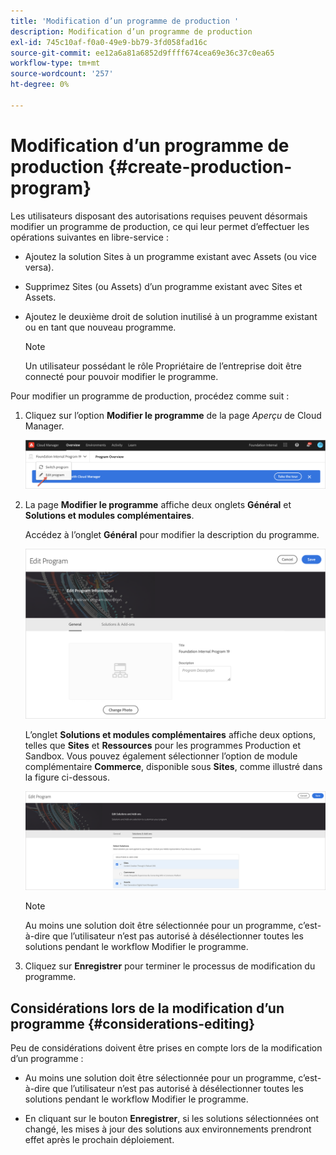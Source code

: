 ```yaml
---
title: 'Modification d’un programme de production '
description: Modification d’un programme de production
exl-id: 745c10af-f0a0-49e9-bb79-3fd058fad16c
source-git-commit: ee12a6a81a6852d9ffff674cea69e36c37c0ea65
workflow-type: tm+mt
source-wordcount: '257'
ht-degree: 0%

---
```


# Modification d’un programme de production {#create-production-program}

Les utilisateurs disposant des autorisations requises peuvent désormais modifier un programme de production, ce qui leur permet d’effectuer les opérations suivantes en libre-service :

* Ajoutez la solution Sites à un programme existant avec Assets (ou vice versa).
* Supprimez Sites (ou Assets) d’un programme existant avec Sites et Assets.
* Ajoutez le deuxième droit de solution inutilisé à un programme existant ou en tant que nouveau programme.

   >[!NOTE]
   >Un utilisateur possédant le rôle Propriétaire de l’entreprise doit être connecté pour pouvoir modifier le programme.

Pour modifier un programme de production, procédez comme suit :

1. Cliquez sur l’option **Modifier le programme** de la page *Aperçu* de Cloud Manager.

   ![](assets/edit-program-overview.png)

1. La page **Modifier le programme** affiche deux onglets **Général** et **Solutions et modules complémentaires**.

   Accédez à l’onglet **Général** pour modifier la description du programme.

   ![](assets/edit-program-general.png)

   L’onglet **Solutions et modules complémentaires** affiche deux options, telles que **Sites** et **Ressources** pour les programmes Production et Sandbox. Vous pouvez également sélectionner l’option de module complémentaire **Commerce**, disponible sous **Sites**, comme illustré dans la figure ci-dessous.

   ![](assets/edit-prg.png)

   >[!NOTE]
   >Au moins une solution doit être sélectionnée pour un programme, c’est-à-dire que l’utilisateur n’est pas autorisé à désélectionner toutes les solutions pendant le workflow Modifier le programme.

1. Cliquez sur **Enregistrer** pour terminer le processus de modification du programme.


## Considérations lors de la modification d’un programme {#considerations-editing}

Peu de considérations doivent être prises en compte lors de la modification d’un programme :

* Au moins une solution doit être sélectionnée pour un programme, c’est-à-dire que l’utilisateur n’est pas autorisé à désélectionner toutes les solutions pendant le workflow Modifier le programme.

* En cliquant sur le bouton **Enregistrer**, si les solutions sélectionnées ont changé, les mises à jour des solutions aux environnements prendront effet après le prochain déploiement.
